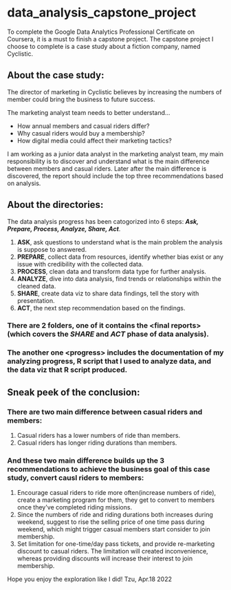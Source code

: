 # data_analysis_capstone_project

To complete the Google Data Analytics Professional Certificate on Coursera, it is a must to finish a capstone project. 
The capstone project I choose to complete is a case study about a fiction company, named Cyclistic.

## About the case study:

The director of marketing in Cyclistic believes by increasing the numbers of member could bring the business to future success. 

The marketing analyst team needs to better understand...
- How annual members and casual riders differ?
- Why casual riders would buy a membership?
- How digital media could affect their marketing tactics?

I am working as a junior data analyst in the marketing analyst team, my main responsibility is to discover and understand what is the main difference between members and casual riders.
Later after the main difference is discovered, the report should include the top three recommendations based on analysis.

## About the directories:

The data analysis progress has been catogorized into 6 steps: ***Ask, Prepare, Process, Analyze, Share, Act***.
1. **ASK**, ask questions to understand what is the main problem the analysis is suppose to answered.
2. **PREPARE**, collect data from resources, identify whether bias exist or any issue with credibility with the collected data.
3. **PROCESS**, clean data and transform data type for further analysis.
4. **ANALYZE**, dive into data analysis, find trends or relationships within the cleaned data.
5. **SHARE**, create data viz to share data findings, tell the story with presentation.
6. **ACT**, the next step recommendation based on the findings.

### There are 2 folders, one of it contains the \<final reports> (which covers the ***SHARE*** and ***ACT*** phase of data analysis). 
### The another one \<progress> includes the documentation of my analyzing progress, R script that I used to analyze data, and the data viz that R script produced.

## Sneak peek of the conclusion:

### There are two main difference between casual riders and members:

1. Casual riders has a lower numbers of ride than members.
2. Casual riders has longer riding durations than members.

### And these two main difference builds up the 3 recommendations to achieve the business goal of this case study, convert causl riders to members:

1. Encourage casual riders to ride more often(increase numbers of ride), create a marketing program for them, they get to convert to members once they've completed riding missions.
2. Since the numbers of ride and riding durations both increases during weekend, suggest to rise the selling price of one time pass during weekend, which might trigger casual members start consider to join membership.
3. Set limitation for one-time/day pass tickets, and provide re-marketing discount to casual riders. The limitation will created inconvenience, whereas providing discounts will increase their interest to join membership.


Hope you enjoy the exploration like I did! 
Tzu, Apr.18 2022
